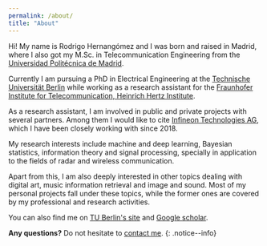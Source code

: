 ```yaml
---
permalink: /about/
title: "About"
---
```


Hi! My name is Rodrigo Hernangómez and
I was born and raised in Madrid, where I also got my M.Sc.
in Telecommunication Engineering from the
[Universidad Politécnica de Madrid](http://www.upm.es/internacional).

Currently I am pursuing a PhD in Electrical Engineering at the
[Technische Universität Berlin](https://www.tu-berlin.de/menue/home/parameter/en/)
while working as a research assistant for the
[Fraunhofer Institute for Telecommunication, Heinrich Hertz Institute](https://www.hhi.fraunhofer.de/).

As a research assistant, I am involved in
public and private projects with several partners.
Among them I would like to cite 
[Infineon Technologies AG](https://www.infineon.com/),
which I have been closely working with since 2018.

My research interests include machine and deep learning,
Bayesian statistics, information theory and signal processing,
specially in application to the fields of radar and
wireless communication.

Apart from this, I am also deeply interested in other topics
dealing with digital art, music information retrieval and
image and sound. Most of my personal projects fall under
these topics, while the former ones are covered by my professional
and research activities.

You can also find me on
[TU Berlin's site](https://www.netit.tu-berlin.de/menue/team/extern/hernangomez/)
and
[Google scholar](https://www.researchgate.net/profile/Rodrigo_Hernangomez).

**Any questions?** Do not hesitate to [contact me](../contact).
{: .notice--info}
